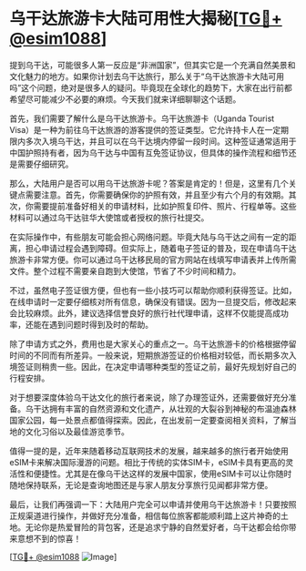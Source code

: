 # 乌干达旅游卡大陆可用性大揭秘[[TG💪+ @esim1088](https://t.me/s/esim1088)]

提到乌干达，可能很多人第一反应是“非洲国家”，但其实它是一个充满自然美景和文化魅力的地方。如果你计划去乌干达旅行，那么关于“乌干达旅游卡大陆可用吗”这个问题，绝对是很多人的疑问。毕竟现在全球化的趋势下，大家在出行前都希望尽可能减少不必要的麻烦。今天我们就来详细聊聊这个话题。

首先，我们需要了解什么是乌干达旅游卡。乌干达旅游卡（Uganda Tourist Visa）是一种为前往乌干达旅游的游客提供的签证类型。它允许持卡人在一定期限内多次入境乌干达，并且可以在乌干达境内停留一段时间。这种签证通常适用于中国护照持有者，因为乌干达与中国有互免签证协议，但具体的操作流程和细节还是需要仔细研究。

那么，大陆用户是否可以用乌干达旅游卡呢？答案是肯定的！但是，这里有几个关键点需要注意。首先，你需要确保你的护照有效，并且至少有六个月的有效期。其次，你需要提前准备好相关的申请材料，比如护照复印件、照片、行程单等。这些材料可以通过乌干达驻华大使馆或者授权的旅行社提交。

在实际操作中，有些朋友可能会担心网络问题。毕竟大陆与乌干达之间有一定的距离，担心申请过程会遇到障碍。但实际上，随着电子签证的普及，现在申请乌干达旅游卡非常方便。你可以通过乌干达移民局的官方网站在线填写申请表并上传所需文件。整个过程不需要亲自跑到大使馆，节省了不少时间和精力。

不过，虽然电子签证很方便，但也有一些小技巧可以帮助你顺利获得签证。比如，在线申请时一定要仔细核对所有信息，确保没有错误。因为一旦提交后，修改起来会比较麻烦。此外，建议选择信誉良好的旅行社代理申请，这样不仅能提高成功率，还能在遇到问题时得到及时的帮助。

除了申请方式之外，费用也是大家关心的重点之一。乌干达旅游卡的价格根据停留时间的不同而有所差异。一般来说，短期旅游签证的价格相对较低，而长期多次入境签证则稍贵一些。因此，在决定申请哪种类型的签证之前，最好先规划好自己的行程安排。

对于想要深度体验乌干达文化的旅行者来说，除了办理签证外，还需要做好充分准备。乌干达拥有丰富的自然资源和文化遗产，从壮观的大裂谷到神秘的布温迪森林国家公园，每一处景点都值得探索。因此，在出发前一定要查阅相关资料，了解当地的文化习俗以及最佳游览季节。

值得一提的是，近年来随着移动互联网技术的发展，越来越多的旅行者开始使用eSIM卡来解决国际漫游的问题。相比于传统的实体SIM卡，eSIM卡具有更高的灵活性和便捷性。尤其是在像乌干达这样的发展中国家，使用eSIM卡可以让你随时随地保持联系，无论是查询地图还是与家人朋友分享旅行见闻都非常方便。

最后，让我们再强调一下：大陆用户完全可以申请并使用乌干达旅游卡！只要按照正规渠道进行操作，并做好充分准备，相信每位旅客都能顺利踏上这片神奇的土地。无论你是热爱冒险的背包客，还是追求宁静的自然爱好者，乌干达都会给你带来意想不到的惊喜！

[[TG💪+ @esim1088](https://t.me/s/esim1088) ![Image](https://i.postimg.cc/4NQfJmqS/Snipaste-2025-05-13-00-14-12.png)]